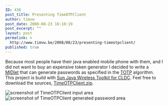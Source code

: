 ```yaml
---
ID: 436
post_title: Presenting TimeOTPClient
author: timvw
post_date: 2008-08-23 16:10:19
post_excerpt: ""
layout: post
permalink: >
  http://www.timvw.be/2008/08/23/presenting-timeotpclient/
published: true
---
```

<p>Because most people have their java enabled mobile phone with them, and I did not want to buy an expensive token generator I decided to write a <a href="http://en.wikipedia.org/wiki/MIDlet">MIDlet</a> that can generate passwords as specified in the <a href="http://www.ietf.org/internet-drafts/draft-mraihi-totp-timebased-00.txt">TOTP</a> algorithm. This project is build with <a href="http://java.sun.com/products/sjwtoolkit">Sun Java Wireless Toolkit for CLDC</a>. Feel free to download the sources, <a href="http://www.timvw.be/wp-content/code/java/TimeOTPClient.zip">TimeOTPClient.zip</a>.</p>
<img src="http://www.timvw.be/wp-content/images/timeotpclient_inputsecret.gif" alt="screenshot of TimeOTPClient input area" />
<img src="http://www.timvw.be/wp-content/images/timeotpclient_generated.gif" alt="screenshot of TimeOTPClient generated password area" />